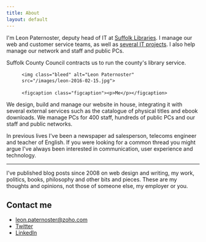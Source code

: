 ```yaml
---
title: About
layout: default
---
```


I'm Leon Paternoster, deputy head of IT at [Suffolk Libraries](http://suffolklibraries.co.uk). I manage our web and customer service teams, as well as [several IT projects](/2016/02/5-day-sprint-clear-left-self-service/). I also help manage our network and staff and public PCs.

Suffolk County Council contracts us to run the county's library service.

<figure class="figure">

    <img class="bleed" alt="Leon Paternoster" src="/images/leon-2016-02-15.jpg">

    <figcaption class="figcaption"><p>Me</p></figcaption>

</figure>

We design, build and manage our website in house, integrating it with several external services such as the catalogue of physical titles and ebook downloads. We manage PCs for 400 staff, hundreds of public PCs and our staff and public networks.

In previous lives I've been a newspaper ad salesperson, telecoms engineer and teacher of English. If you were looking for a common thread you might argue I've always been interested in communication, user experience and technology.

<hr>

I've published blog posts since 2008 on web design and writing, my work, politics, books, philosophy and other bits and pieces. These are my thoughts and opinions, not those of someone else, my employer or you.

## Contact me

- leon.paternoster@zoho.com
- [Twitter](https://twitter.com/leonpaternoster)
- [LinkedIn](https://uk.linkedin.com/in/leonpaternoster)
